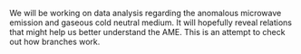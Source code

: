 We will be working on data analysis regarding the anomalous microwave emission and gaseous cold neutral medium. It will hopefully reveal relations that might help us better understand the AME.
This is an attempt to check out how branches work.
